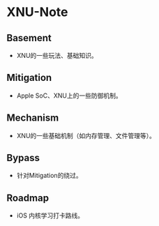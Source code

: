# XNU-Note

## Basement

* XNU的一些玩法、基础知识。

## Mitigation

* Apple SoC、XNU上的一些防御机制。

## Mechanism

* XNU的一些基础机制（如内存管理、文件管理等）。

## Bypass

* 针对Mitigation的绕过。

## Roadmap

* iOS 内核学习打卡路线。
